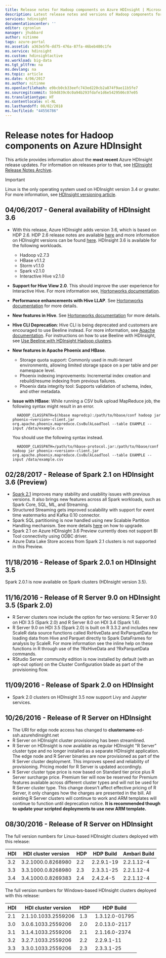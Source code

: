 ```yaml
---
title: Release notes for Hadoop components on Azure HDInsight | Microsoft Docs
description: Latest release notes and versions of Hadoop components for Azure HDInsight. Get development tips and details for Hadoop, Apache Storm, and HBase.
services: hdinsight
documentationcenter: ''
editor: cgronlun
manager: jhubbard
author: nitinme
tags: azure-portal
ms.assetid: a363e5f6-dd75-476a-87fa-46beb480c1fe
ms.service: hdinsight
ms.custom: hdinsightactive
ms.workload: big-data
ms.tgt_pltfrm: na
ms.devlang: na
ms.topic: article
ms.date: 4/06/2017
ms.author: nitinme
ms.openlocfilehash: e9bcb0cb33eefc743ed220cb2a874f9ae11b5fe7
ms.sourcegitcommit: 5b9d839c0c0a94b293fdafe1d6e5429506c07e05
ms.translationtype: HT
ms.contentlocale: nl-NL
ms.lasthandoff: 08/02/2018
ms.locfileid: "44556786"
---
```

# <a name="release-notes-for-hadoop-components-on-azure-hdinsight"></a>Release notes for Hadoop components on Azure HDInsight

This article provides information about the **most recent** Azure HDInsight release updates. For information on releases prior to that, see [HDInsight Release Notes Archive](hdinsight-release-notes-archive.md).

> [!IMPORTANT]
> Linux is the only operating system used on HDInsight version 3.4 or greater. For more information, see [HDInsight versioning article](hdinsight-component-versioning.md).

## <a name="04062017---general-availability-of-hdinsight-36"></a>04/06/2017 - General availability of HDInsight 3.6

* With this release, Azure HDInsight adds version 3.6, which is based on HDP 2.6. HDP 2.6 release notes are available [here](http://docs.hortonworks.com/HDPDocuments/HDP2/HDP-2.6.0/bk_release-notes/content/ch_relnotes.html) and more information on HDInsight versions can be found [here](hdinsight-component-versioning.md). HDInsight 3.6 is available for the following workloads.

    * Hadoop v2.7.3
    * HBase v1.1.2
    * Storm v1.1.0
    * Spark v2.1.0
    * Interactive Hive v2.1.0

* **Support for Hive View 2.0**. This should improve the user experience for Interactive Hive. For more information see, [Hortonworks documentation](http://docs.hortonworks.com/HDPDocuments/Ambari-2.5.0.3/bk_ambari-views/content/ch_using_hive_view.html).

* **Performance enhancements with Hive LLAP**. See [Hortonworks documentation](https://hortonworks.com/blog/top-5-performance-boosters-with-apache-hive-llap/) for more details.

* **New features in Hive**. See [Hortonworks documentation](https://hortonworks.com/apache/hive/#section_4) for more details.

* **Hive CLI Deprecation**: Hive CLI is being deprecated and customers are encouraged to use Beeline instead. For more information, see [Apache documentation](https://cwiki.apache.org/confluence/display/Hive/Replacing+the+Implementation+of+Hive+CLI+Using+Beeline). For instructions on how to use Beeline with HDInsight, see [Use Beeline with HDInsight Hadoop clusters](hdinsight-hadoop-use-hive-beeline.md).

* **New features in Apache Phoenix and HBase**.
    * Storage quota support: Commonly used in multi-tenant environments, allowing limited storage space on a per table and per namespace level.
    * Phoenix indexing improvements: Incremental index creation and rebuild/resume indexing from previous failures.
    * Phoenix data integrity tool: Supports validation of schema, index, and other metadata.


* **Issue with HBase**: While running a CSV bulk upload MapReduce job, the following syntax might result in an error.

        HADOOP_CLASSPATH=$(hbase mapredcp):/path/to/hbase/conf hadoop jar phoenix-<version>-client.jar org.apache.phoenix.mapreduce.CsvBulkLoadTool --table EXAMPLE --input /data/example.csv

    You should use the following syntax instead.

        HADOOP_CLASSPATH=/path/to/hbase-protocol.jar:/path/to/hbase/conf hadoop jar phoenix-<version>-client.jar org.apache.phoenix.mapreduce.CsvBulkLoadTool --table EXAMPLE --input /data/example.csv


## <a name="02282017---release-of-spark-21-on-hdinsight-36-preview"></a>02/28/2017 - Release of Spark 2.1 on HDInsight 3.6 (Preview)
* [Spark 2.1](http://spark.apache.org/releases/spark-release-2-1-0.html) improves many stability and usability issues with previous versions. It also brings new features across all Spark workloads, such as Spark Core, SQL, ML, and Streaming.
* Structured Streaming gets improved scalability with support for event time watermarks and Kafka 0.10 connector.
* Spark SQL partitioning is now handled using new Scalable Partition Handling mechanism. See more details [here](http://spark.apache.org/releases/spark-release-2-1-0.html) on how to upgrade.
* Spark 2.1 on Azure HDInsight 3.6 Preview currently does not support BI Tool connectivity using ODBC driver.
* Azure Data Lake Store access from Spark 2.1 clusters is not supported in this Preview.


## <a name="11182016---release-of-spark-201-on-hdinsight-35"></a>11/18/2016 - Release of Spark 2.0.1 on HDInsight 3.5
Spark 2.0.1 is now available on Spark clusters (HDInsight version 3.5).

## <a name="11162016---release-of-r-server-90-on-hdinsight-35-spark-20"></a>11/16/2016 - Release of R Server 9.0 on HDInsight 3.5 (Spark 2.0)
*   R Server clusters now include the option for two versions: R Server 9.0 on HDI 3.5 (Spark 2.0) and R Server 8.0 on HDI 3.4 (Spark 1.6).
*   R Server 9.0 on HDI 3.5 (Spark 2.0) is built on R 3.3.2 and includes new ScaleR data source functions called RxHiveData and RxParquetData for loading data from Hive and Parquet directly to Spark DataFrames for analysis by ScaleR. For more information see the inline help on these functions in R through use of the ?RxHiveData and ?RxParquetData commands.
*   RStudio Server community edition is now installed by default (with an opt-out option) on the Cluster Configuration blade as part of the provisioning flow.

## <a name="11092016---release-of-spark-20-on-hdinsight"></a>11/09/2016 - Release of Spark 2.0 on HDInsight
* Spark 2.0 clusters on HDInsight 3.5 now support Livy and Jupyter services.

## <a name="10262016---release-of-r-server-on-hdinsight"></a>10/26/2016 - Release of R Server on HDInsight
* The URI for edge node access has changed to **clustername**-ed-ssh.azurehdinsight.net
* R Server on HDInsight cluster provisioning has been streamlined.
* R Server on HDInsight is now available as regular HDInsight "R Server" cluster type and no longer installed as a separate HDInsight application. The edge node and R Server binaries are now provisioned as part of the R Server cluster deployment. This improves speed and reliability of provisioning. Pricing model for R Server is updated accordingly.
* R Server cluster type price is now based on Standard tier price plus R Server surcharge price. Premium tier will now be reserved for Premium features available across different cluster types and will not be used for R Server cluster type. This change doesn't affect effective pricing of R Server, it only changes how the charges are presented in the bill. All existing R Server clusters will continue to work and ARM templates will continue to function until deprecation notice. **It is recommended though to update your scripted deployments to use new ARM template.**

## <a name="08302016---release-of-r-server-on-hdinsight"></a>08/30/2016 - Release of R Server on HDInsight
The full version numbers for Linux-based HDInsight clusters deployed with this release:

| HDI | HDI cluster version | HDP | HDP Build | Ambari Build |
| --- | --- | --- | --- | --- |
| 3.2 |3.2.1000.0.8268980 |2.2 |2.2.9.1-19 |2.2.1.12-4 |
| 3.3 |3.3.1000.0.8268980 |2.3 |2.3.3.1-25 |2.2.1.12-4 |
| 3.4 |3.4.1000.0.8269383 |2.4 |2.4.2.4-5 |2.2.1.12-4 |

The full version numbers for Windows-based HDInsight clusters deployed with this release:

| HDI | HDI cluster version | HDP | HDP Build |
| --- | --- | --- | --- |
| 2.1 |2.1.10.1033.2559206 |1.3 |1.3.12.0-01795 |
| 3.0 |3.0.6.1033.2559206 |2.0 |2.0.13.0-2117 |
| 3.1 |3.1.4.1033.2559206 |2.1 |2.1.16.0-2374 |
| 3.2 |3.2.7.1033.2559206 |2.2 |2.2.9.1-11 |
| 3.3 |3.3.0.1033.2559206 |2.3 |2.3.3.1-25 |





